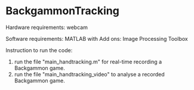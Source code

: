 # BackgammonTracking

Hardware requirements: webcam

Software requirements: MATLAB with Add ons: Image Processing Toolbox

Instruction to run the code:
1) run the file "main_handtracking.m" for real-time recording a Backgammon game.
2) run the file "main_handtracking_video" to analyse a recorded Backgammon game. 
